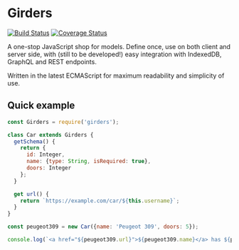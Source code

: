 # Girders
[![Build Status](https://travis-ci.org/gregtyler/girders.svg?branch=master)](https://travis-ci.org/gregtyler/girders?branch=master)
[![Coverage Status](https://coveralls.io/repos/github/gregtyler/girders/badge.svg?branch=master)](https://coveralls.io/github/gregtyler/girders?branch=master)

A one-stop JavaScript shop for models. Define once, use on both client and server side, with (still to be developed!) easy integration with IndexedDB, GraphQL and REST endpoints.

Written in the latest ECMAScript for maximum readability and simplicity of use.

## Quick example
```javascript
const Girders = require('girders');

class Car extends Girders {
  getSchema() {
    return {
      id: Integer,
      name: {type: String, isRequired: true},
      doors: Integer
    };
  }

  get url() {
    return `https://example.com/car/${this.username}`;
  }
}

const peugeot309 = new Car({name: 'Peugeot 309', doors: 5});

console.log(`<a href="${peugeot309.url}">${peugeot309.name}</a> has ${peugeot309.doors}`);
```
